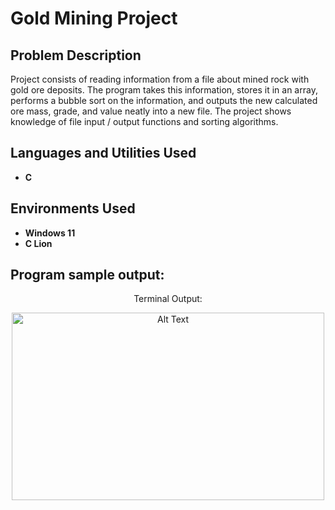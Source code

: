 <h1>Gold Mining Project</h1>

<h2>Problem Description</h2>
Project consists of reading information from a file about mined rock with gold ore deposits. The program takes this information, stores it in an array, performs a bubble sort on the information, and outputs the new calculated ore mass, grade, and value neatly into a new file. The project shows knowledge of file input / output functions and sorting algorithms.
<br />


<h2>Languages and Utilities Used</h2>

- <b>C</b> 

<h2>Environments Used </h2>

- <b>Windows 11</b>
- <b>C Lion</b>

<h2>Program sample output:</h2>

<p align="center">Terminal Output:</p>
<p align="center">
  <img src="./photos/RiemannSumsOutput.png" alt="Alt Text" width="500" height="300">
</p>
